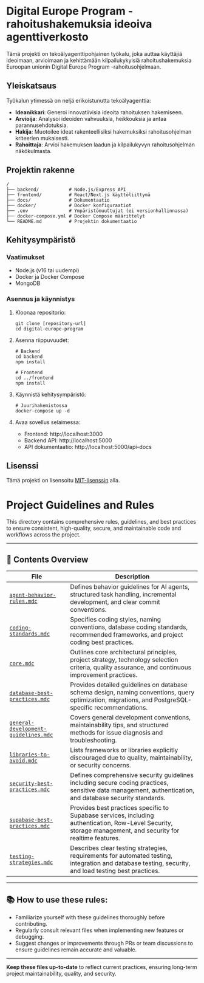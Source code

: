 # Digital Europe Program -rahoitushakemuksia ideoiva agenttiverkosto

Tämä projekti on tekoälyagenttipohjainen työkalu, joka auttaa käyttäjiä ideoimaan, arvioimaan ja kehittämään kilpailukykyisiä rahoitushakemuksia Euroopan unionin Digital Europe Program -rahoitusohjelmaan.

## Yleiskatsaus

Työkalun ytimessä on neljä erikoistunutta tekoälyagenttia:
- **Ideanikkari**: Generoi innovatiivisia ideoita rahoituksen hakemiseen.
- **Arvioija**: Analysoi ideoiden vahvuuksia, heikkouksia ja antaa parannusehdotuksia.
- **Hakija**: Muotoilee ideat rakenteellisiksi hakemuksiksi rahoitusohjelman kriteerien mukaisesti.
- **Rahoittaja**: Arvioi hakemuksen laadun ja kilpailukyvyn rahoitusohjelman näkökulmasta.

## Projektin rakenne

```
/
├── backend/           # Node.js/Express API
├── frontend/          # React/Next.js käyttöliittymä
├── docs/              # Dokumentaatio
├── docker/            # Docker konfiguraatiot
├── .env               # Ympäristömuuttujat (ei versionhallinnassa)
├── docker-compose.yml # Docker Compose määrittelyt
└── README.md          # Projektin dokumentaatio
```

## Kehitysympäristö

### Vaatimukset
- Node.js (v16 tai uudempi)
- Docker ja Docker Compose
- MongoDB

### Asennus ja käynnistys

1. Kloonaa repositorio:
   ```
   git clone [repository-url]
   cd digital-europe-program
   ```

2. Asenna riippuvuudet:
   ```
   # Backend
   cd backend
   npm install

   # Frontend
   cd ../frontend
   npm install
   ```

3. Käynnistä kehitysympäristö:
   ```
   # Juurihakemistossa
   docker-compose up -d
   ```

4. Avaa sovellus selaimessa:
   - Frontend: http://localhost:3000
   - Backend API: http://localhost:5000
   - API dokumentaatio: http://localhost:5000/api-docs

## Lisenssi

Tämä projekti on lisensoitu [MIT-lisenssin](LICENSE) alla.

# Project Guidelines and Rules

This directory contains comprehensive rules, guidelines, and best practices to ensure consistent, high-quality, secure, and maintainable code and workflows across the project.

---

## 📌 Contents Overview

| File                               | Description                                                |
|------------------------------------|------------------------------------------------------------|
| [`agent-behavior-rules.mdc`](agent-behavior-rules.mdc) | Defines behavior guidelines for AI agents, structured task handling, incremental development, and clear commit conventions. |
| [`coding-standards.mdc`](coding-standards.mdc)         | Specifies coding styles, naming conventions, database coding standards, recommended frameworks, and project coding best practices. |
| [`core.mdc`](core.mdc)                                 | Outlines core architectural principles, project strategy, technology selection criteria, quality assurance, and continuous improvement practices. |
| [`database-best-practices.mdc`](database-best-practices.mdc) | Provides detailed guidelines on database schema design, naming conventions, query optimization, migrations, and PostgreSQL-specific recommendations. |
| [`general-development-guidelines.mdc`](general-development-guidelines.mdc) | Covers general development conventions, maintainability tips, and structured methods for issue diagnosis and troubleshooting. |
| [`libraries-to-avoid.mdc`](libraries-to-avoid.mdc)     | Lists frameworks or libraries explicitly discouraged due to quality, maintainability, or security concerns. |
| [`security-best-practices.mdc`](security-best-practices.mdc) | Defines comprehensive security guidelines including secure coding practices, sensitive data management, authentication, and database security standards. |
| [`supabase-best-practices.mdc`](supabase-best-practices.mdc) | Provides best practices specific to Supabase services, including authentication, Row-Level Security, storage management, and security for realtime features. |
| [`testing-strategies.mdc`](testing-strategies.mdc)     | Describes clear testing strategies, requirements for automated testing, integration and database testing, security, and load testing best practices. |

---

## 📚 How to use these rules:

- Familiarize yourself with these guidelines thoroughly before contributing.
- Regularly consult relevant files when implementing new features or debugging.
- Suggest changes or improvements through PRs or team discussions to ensure guidelines remain accurate and valuable.

---

**Keep these files up-to-date** to reflect current practices, ensuring long-term project maintainability, quality, and security.
